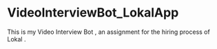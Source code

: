 # VideoInterviewBot_LokalApp
This is my Video Interview Bot , an assignment for the hiring process of Lokal .
